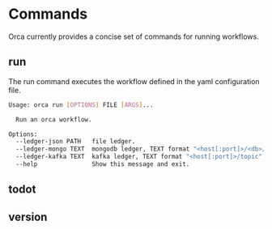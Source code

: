 # Commands
Orca currently provides a concise set of commands for running workflows.

## run
The run command executes the workflow defined in the yaml configuration file.
```bash
Usage: orca run [OPTIONS] FILE [ARGS]...

  Run an orca workflow.

Options:
  --ledger-json PATH   file ledger.
  --ledger-mongo TEXT  mongodb ledger, TEXT format "<host[:port]>/<db>/<col>".
  --ledger-kafka TEXT  kafka ledger, TEXT format "<host[:port]>/topic".
  --help               Show this message and exit.
```
## todot

## version

## 